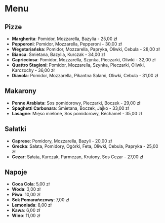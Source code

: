 # Menu

## Pizze
- **Margherita**: Pomidor, Mozzarella, Bazylia - 25,00 zł
- **Pepperoni**: Pomidor, Mozzarella, Pepperoni - 30,00 zł
- **Wegetariańska**: Pomidor, Mozzarella, Papryka, Oliwki, Cebula - 28,00 zł
- **Bianca**: Śmietana, Bazylia, Kurczak - 34,00 zł
- **Capricciosa**: Pomidor, Mozzarella, Szynka, Pieczarki, Oliwki - 32,00 zł
- **Quattro Stagioni**: Pomidor, Mozzarella, Szynka, Pieczarki, Oliwki, Karczochy - 36,00 zł
- **Diavola**: Pomidor, Mozzarella, Pikantna Salami, Oliwki, Cebula - 31,00 zł


## Makarony
- **Penne Arabiata**: Sos pomidorowy, Pieczarki, Boczek - 29,00 zł
- **Spaghetti Carbonara**: Śmietana, Boczek, Jajko - 33,00 zł
- **Lasagne**: Mięso mielone, Sos pomidorowy, Béchamel - 35,00 zł

## Sałatki
- **Caprese**: Pomidory, Mozzarella, Bazyli - 20,00 zł
- **Grecka**: Sałata, Pomidory, Ogórki, Feta, Oliwki, Cebula, Papryka - 25,00 zł
- **Cezar**: Sałata, Kurczak, Parmezan, Krutony, Sos Cezar - 27,00 zł



## Napoje
- **Coca Cola**: 5,00 zł
- **Woda**: 3,00 zł
- **Piwo**: 10,00 zł
- **Sok Pomarańczowy**: 7,00 zł
- **Lemoniada**: 8,00 zł
- **Kawa**: 6,00 zł
- **Wino**: 11,00 zł
